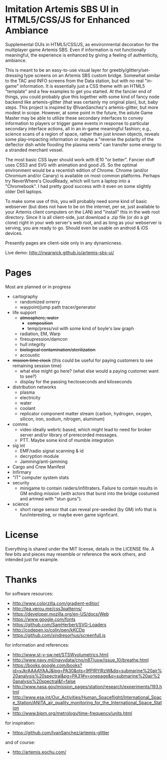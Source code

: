 Imitation Artemis SBS UI in HTML5/CSS/JS for Enhanced Ambiance
==============================================================

Supplemental GUIs in HTML5/CSS/JS, as environmental decoration for the multiplayer game Artemis SBS. Even if information is not functionally meaningful, the experience is enhanced by giving a feeling of authenticity, ambiance.

This is meant to be an easy-to-use visual layer for greebly/glittery/set-dressing type screens on an Artemis SBS custom bridge. Somewhat similar to the TAC and INFO screens from the Data station, but with no real "in-game" information. It is essentially just a CSS theme with an HTML5 "template" and a few examples to get you started. At the fancier end of things, you could probably glue this together with some kind of fancy node backend like artemis-glitter (that was certainly my original plan), but, baby steps. This project is inspired by @IvanSanchez's artemis-glitter, but more modest in scope. However, at some point in the future, the astute Game Master may be able to utilize these secondary interfaces to convey information to players or trigger game events in response to particular secondary interface actions, all in an in-game meaningful fashion; e.g., science scans of a region of space, rather than just known objects, reveals some play-impacting information or maybe a "reverse the polarity of the deflector dish while flooding the plasma vents" can transfer some energy to a stranded merchant vessel.

The most basic CSS layer should work with IE10 "or better". Fancier stuff uses CSS3 and SVG with animation and good JS. So the optimal environment would be a recentish edition of Chrome. Chrome (and/or Chromium and/or Canary) is available on most common platforms. Perhaps try NeverWhere's CloudReady, which will turn a laptop into a "Chromebook". I had pretty good success with it even on some slightly older Dell laptops.

To make some use of this, you will probably need some kind of basic webserver (but does not have to be on the internet, per se, just available to your Artemis client computers on the LAN) and "install" this in the web root directory. Since it is all client-side, just download a .zip file (or do a git clone) right in your web server's web root, and as long as your webserver is serving, you are ready to go. Should even be usable on android & iOS devices.

Presently pages are client-side only in any dynamicness. 

Live demo:  http://jrwarwick.github.io/artemis-sbs-ui/

Pages
=====
Most are planned or in progress
 * cartography
	* randomized orrerry
	* waypoint/jump path tracer/generator
 * life support
	* ~~atmosphere, water~~
		* ~~composition~~
		* temp/press/vol with some kind of boyle's law graph
	* radiation, EM, Warp
	* firesupression/damcon
	* hull integrity
	* ~~biological contamination/sterilization~~
	* accoustic
 * ~~mission time clock~~  (this could be useful for paying customers to see remaining session time)
	* what else might go here? (what else would a paying customer want to see?)
	* display for the passing hectoseconds and kiloseconds
 * distribution networks
   	* plasma
  	* electricity
  	* water
  	* coolant
	* replicator component matter stream (carbon, hydrogen, oxygen, silicon, iron, sodium, nitrogen, aluminum)
 * comms
	* video ideally webrtc based, which might lead to need for broker server and/or library of prerecorded messages.
	* PTT. Maybe some kind of mumble integration
 * sig int  
	* EMF/radio signal scanning & id
	* decryption module
	* Jamming/anti-jamming
 * Cargo and Crew Manifest
 * Infirmary
 * "IT" computer system stats
 * security
	* minigame to contain raiders/infiltraters. Failure to contain results in GM ending mission (with actors that burst into the bridge costumed and artmed with "stun guns").
 * science 
	* short range sensor that can reveal pre-seeded (by GM) info that is fun/interesting, or maybe even game signficant.


License
=======
Everything is shared under the MIT license, details in the LICENSE file. A few bits and pieces may resemble or reference the work others, and intended just for example.


Thanks
======

for software resources:
*  http://www.colorzilla.com/gradient-editor/
*  http://lea.verou.me/css3patterns/
*  https://developer.mozilla.org/en-US/docs/Web
*  https://www.google.com/fonts  
*  https://github.com/SamHerbert/SVG-Loaders
*  http://codepen.io/colin/pen/kKCDp
*  https://github.com/sindresorhus/screenfull.js

for information and references:
*  http://www.st-v-sw.net/STSWvolumetrics.html
*  http://www.navy.mil/navydata/cno/n87/usw/issue_10/breathe.html
*  https://books.google.com/books?id=yJkrAAAAYAAJ&lpg=PA30&ots=9fPIRYlRzW&dq=submarine%20air%20analysis%20spectral&pg=PA31#v=onepage&q=submarine%20air%20analysis%20spectral&f=false
*  http://www.nasa.gov/mission_pages/station/research/experiments/193.html
*  http://www.esa.int/Our_Activities/Human_Spaceflight/International_Space_Station/ANITA_air_quality_monitoring_for_the_International_Space_Station
*  http://www.bipm.org/metrology/time-frequency/units.html

for inspiration:
* https://github.com/IvanSanchez/artemis-glitter

and of course:
*  http://artemis.eochu.com/
